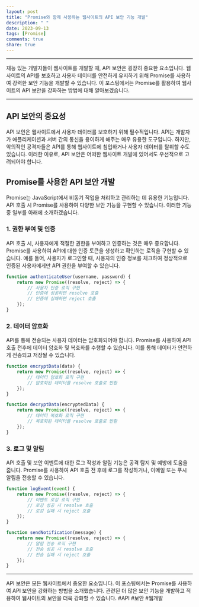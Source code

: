 ```yaml
---
layout: post
title: "Promise와 함께 사용하는 웹사이트의 API 보안 기능 개발"
description: " "
date: 2023-09-13
tags: [Promise]
comments: true
share: true
---
```


---

재능 있는 개발자들이 웹사이트를 개발할 때, API 보안은 굉장히 중요한 요소입니다. 웹사이트의 API를 보호하고 사용자 데이터를 안전하게 유지하기 위해 Promise를 사용하여 강력한 보안 기능을 개발할 수 있습니다. 이 포스팅에서는 Promise를 활용하여 웹사이트의 API 보안을 강화하는 방법에 대해 알아보겠습니다.

---

## API 보안의 중요성

API 보안은 웹사이트에서 사용자 데이터를 보호하기 위해 필수적입니다. API는 개발자가 애플리케이션과 서버 간의 통신을 용이하게 해주는 매우 유용한 도구입니다. 하지만, 악의적인 공격자들은 API를 통해 웹사이트에 침입하거나 사용자 데이터를 탈취할 수도 있습니다. 이러한 이유로, API 보안은 어떠한 웹사이트 개발에 있어서도 우선적으로 고려되어야 합니다.

## Promise를 사용한 API 보안 개발

Promise는 JavaScript에서 비동기 작업을 처리하고 관리하는 데 유용한 기능입니다. API 호출 시 Promise를 사용하여 다양한 보안 기능을 구현할 수 있습니다. 이러한 기능 중 일부를 아래에 소개하겠습니다.

### 1. 권한 부여 및 인증

API 호출 시, 사용자에게 적절한 권한을 부여하고 인증하는 것은 매우 중요합니다. Promise를 사용하여 API에 대한 인증 토큰을 생성하고 확인하는 로직을 구현할 수 있습니다. 예를 들어, 사용자가 로그인할 때, 사용자의 인증 정보를 체크하여 정상적으로 인증된 사용자에게만 API 권한을 부여할 수 있습니다.

```javascript
function authenticateUser(username, password) {
    return new Promise((resolve, reject) => {
        // 사용자 인증 로직 구현
        // 인증에 성공하면 resolve 호출
        // 인증에 실패하면 reject 호출
    });
}
```

### 2. 데이터 암호화

API를 통해 전송되는 사용자 데이터는 암호화되어야 합니다. Promise를 사용하여 API 호출 전후에 데이터 암호화 및 복호화를 수행할 수 있습니다. 이를 통해 데이터가 안전하게 전송되고 저장될 수 있습니다.

```javascript
function encryptData(data) {
    return new Promise((resolve, reject) => {
        // 데이터 암호화 로직 구현
        // 암호화된 데이터를 resolve 호출로 반환
    });
}

function decryptData(encryptedData) {
    return new Promise((resolve, reject) => {
        // 데이터 복호화 로직 구현
        // 복호화된 데이터를 resolve 호출로 반환
    });
}
```

### 3. 로그 및 알림

API 호출 및 보안 이벤트에 대한 로그 작성과 알림 기능은 공격 탐지 및 예방에 도움을 줍니다. Promise를 사용하여 API 호출 전 후에 로그를 작성하거나, 이메일 또는 푸시 알림을 전송할 수 있습니다.

```javascript
function logEvent(event) {
    return new Promise((resolve, reject) => {
        // 이벤트 로깅 로직 구현
        // 로깅 성공 시 resolve 호출
        // 로깅 실패 시 reject 호출
    });
}

function sendNotification(message) {
    return new Promise((resolve, reject) => {
        // 알림 전송 로직 구현
        // 전송 성공 시 resolve 호출
        // 전송 실패 시 reject 호출
    });
}
```

---

API 보안은 모든 웹사이트에서 중요한 요소입니다. 이 포스팅에서는 Promise를 사용하여 API 보안을 강화하는 방법을 소개했습니다. 관련된 더 많은 보안 기능을 개발하고 적용하여 웹사이트의 보안을 더욱 강화할 수 있습니다. #API #보안 #웹개발